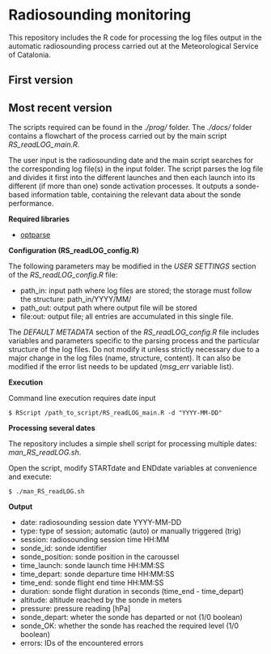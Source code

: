 Radiosounding monitoring
========================

This repository includes the R code for processing the log files output in the automatic radiosounding process carried out at the Meteorological Service of Catalonia.

## First version


## Most recent version

The scripts required can be found in the *./prog/* folder. The *./docs/* folder contains a flowchart of the process carried out by the main script *RS_readLOG_main.R*.

The user input is the radiosounding date and the main script searches for the corresponding log file(s) in the input folder. The script parses the log file and divides it first into the different launches and then each launch into its different (if more than one) sonde activation processes. It outputs a sonde-based information table, containing the relevant data about the sonde performance. 

**Required libraries**

- [optparse](https://cran.r-project.org/web/packages/optparse/index.html)

**Configuration (RS_readLOG_config.R)**

The following parameters may be modified in the *USER SETTINGS* section of the *RS_readLOG_config.R* file:

- path_in: input path where log files are stored; the storage must follow the structure: path_in/YYYY/MM/
- path_out: output path where output file will be stored
- file:out: output file; all entries are accumulated in this single file.

The *DEFAULT METADATA* section of the *RS_readLOG_config.R* file includes variables and parameters specific to the parsing process and the particular structure of the log files. Do not modify it unless strictly necessary due to a major change in the log files (name, structure, content). It can also be modified if the error list needs to be updated (*msg_err* variable list).

**Execution**

Command line execution requires date input
```
$ RScript /path_to_script/RS_readLOG_main.R -d "YYYY-MM-DD"
```

**Processing several dates**

The repository includes a simple shell script for processing multiple dates: *man_RS_readLOG.sh*.

Open the script, modify STARTdate and ENDdate variables at convenience and execute:
```
$ ./man_RS_readLOG.sh
```
**Output**

- date: radiosounding session date YYYY-MM-DD
- type: type of session; automatic (auto) or manually triggered (trig)
- session: radiosounding session time HH:MM
- sonde_id: sonde identifier
- sonde_position: sonde position in the caroussel
- time_launch: sonde launch time  HH:MM:SS
- time_depart: sonde departure time  HH:MM:SS
- time_end: sonde flight end time HH:MM:SS
- duration: sonde flight duration in seconds (time_end - time_depart)
- altitude: altitude reached by the sonde in meters
- pressure: pressure reading [hPa]
- sonde_depart: wheter the sonde has departed or not (1/0 boolean)
- sonde_OK: whether the sonde has reached the required level (1/0 boolean)
- errors: IDs of the encountered errors
